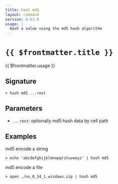 ```yaml
---
title: hash md5
layout: command
version: 0.63.0
usage: |
  Hash a value using the md5 hash algorithm
---
```


# `{{ $frontmatter.title }}`

<div style='white-space: pre-wrap;'>{{ $frontmatter.usage }}</div>

## Signature

```> hash md5 ...rest```

## Parameters

 -  `...rest`: optionally md5 hash data by cell path

## Examples

md5 encode a string
```shell
> echo 'abcdefghijklmnopqrstuvwxyz' | hash md5
```

md5 encode a file
```shell
> open ./nu_0_24_1_windows.zip | hash md5
```
